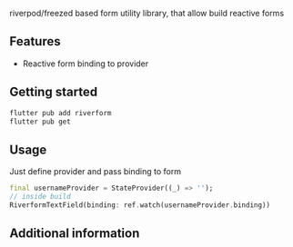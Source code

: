 riverpod/freezed based form utility library, that allow build reactive forms

## Features

- Reactive form binding to provider

## Getting started

```sh
flutter pub add riverform
flutter pub get
```

## Usage

Just define provider and pass binding to form
```dart
final usernameProvider = StateProvider((_) => '');
// inside build
RiverformTextField(binding: ref.watch(usernameProvider.binding))
```

## Additional information
